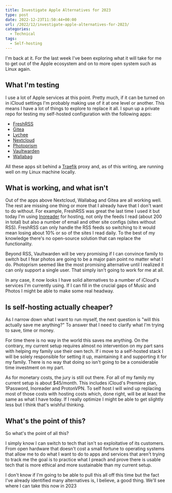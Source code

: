 ```yaml
---
title: Investigate Apple Alternatives for 2023
type: post
date: 2022-12-23T11:50:44+00:00
url: /2022/12/investigate-apple-alternatives-for-2023/
categories:
  - Technical
tags:
  - Self-hosting
---
```


I'm back at it. For the last week I've been exploring what it will take for me to get out of the Apple ecosystem and on to more open system such as Linux again.

## What I'm testing

I use a lot of Apple services at this point. Pretty much, if it can be turned on in iCloud settings I'm probably making use of it at one level or another. This means I have a lot of things to explore to replace it all. I spun up a private repo for testing my self-hosted configuration with the following apps:

* [FreshRSS](https://freshrss.org/)
* [Gitea](https://gitea.io/)
* [Lychee](https://lychee.electerious.com/)
* [Nextcloud](https://nextcloud.com/)
* [Photoprism](https://photoprism.app/)
* [Vaultwarden](https://github.com/dani-garcia/vaultwarden)
* [Wallabag](https://www.wallabag.it/)

All these apps sit behind a [Traefik][1] proxy and, as of this writing, are running well on my Linux machine locally.

## What is working, and what isn't

Out of the apps above Nextcloud, Wallabag and Gitea are all working well. The rest are missing one thing or more that I already have that I don't want to do without. For example, FreshRSS was great the last time I used it but today I'm using [Inoreader][2] for hosting, not only the feeds I read (about 200 in total) but also a number of email and other site configs (sites without RSS). FreshRSS can only handle the RSS feeds so switching to it would mean losing about 10% or so of the sites I read daily. To the best of my knowledge there's no open-source solution that can replace the functionality.

Beyond RSS, Vaultwarden will be very promising if I can convince family to switch but I fear photos are going to be a major pain point no matter what I do. Photoprism seemed like the most promising alternative until I realized it can only support a single user. That simply isn't going to work for me at all.

In any case, it now looks I have solid alternatives to a number of iCloud's services I'm currently using. If I can fill in the crucial gaps of Music and Photos I might be able to make some real headway.

## Is self-hosting actually cheaper?

As I narrow down what I want to run myself, the next question is "will this actually save me anything?" To answer that I need to clarify what I'm trying to save, time or money.

For time there is no way in the world this saves me anything. On the contrary, my current setup requires almost no intervention on my part sans with helping my family use their own tech. If i move to a self-hosted stack I will be solely responsible for setting it up, maintaining it and supporting it for my family. There is no way that doing so isn't going to be a considerable time investment on my part.

As for monetary costs, the jury is still out there. For all of my family my current setup is about $45/month. This includes iCloud's Premiere plan, 1Password, Inoreader and ProtonVPN. To self host I will wind up replacing most of those costs with hosting costs which, done right, will be at least the same as what I have today. If I really optimize I might be able to get slightly less but I think that's wishful thinking.

## What's the point of this?

So what's the point of all this?

I simply know I can switch to tech that isn't so exploitative of its customers. From open hardware that doesn't cost a small fortune to operating systems that allow me to do what I want to do to apps and services that aren't trying to track me the goal is to practice what I preach and prove there is usable tech that is more ethical and more sustainable than my current setup.

I don't know if I'm going to be able to pull this all off this time but the fact I've already identified many alternatives is, I believe, a good thing. We'll see where I can take this now in 2023

 [1]: https://traefik.io/
 [2]: https://inoreader.com/